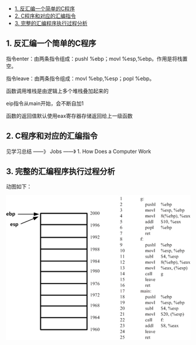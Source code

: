 
<!-- @import "[TOC]" {cmd="toc" depthFrom=1 depthTo=6 orderedList=false} -->

<!-- code_chunk_output -->

* [1. 反汇编一个简单的C程序](#1-反汇编一个简单的c程序)
* [2. C程序和对应的汇编指令](#2-c程序和对应的汇编指令)
* [3. 完整的汇编程序执行过程分析](#3-完整的汇编程序执行过程分析)

<!-- /code_chunk_output -->

## 1. 反汇编一个简单的C程序

指令enter：由两条指令组成：pushl %ebp；movl %esp,%ebp。作用是将栈置空。

指令leave：由两条指令组成：movl %ebp,%esp；popl %ebp。

函数调用堆栈是由逻辑上多个堆栈叠加起来的

eip指令从main开始，会不断自加1

函数的返回值默认使用eax寄存器存储返回给上一级函数

## 2. C程序和对应的汇编指令

见学习总结 ——》 Jobs ——》 1. How Does a Computer Work

## 3. 完整的汇编程序执行过程分析

动图如下：

![执行过程演示](images/10.gif)